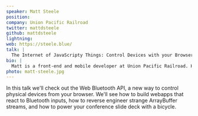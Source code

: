 ```yaml
---
speaker: Matt Steele
position:
company: Union Pacific Railroad
twitter: mattdsteele
github: mattdsteele
lightning:
web: https://steele.blue/
talk: |
  The Internet of JavaScripty Things: Control Devices with your Browser with Web Bluetooth
bio: |
  Matt is a front-end and mobile developer at Union Pacific Railroad. He blogs at steele.blue and loves hooking things together that shouldn't go together.
photo: matt-steele.jpg
---
```


In this talk we'll check out the Web Bluetooth API, a new way to control physical devices from your browser. We'll see how to build webapps that react to Bluetooth inputs, how to reverse engineer strange ArrayBuffer streams, and how to power your conference slide deck with a bicycle.
